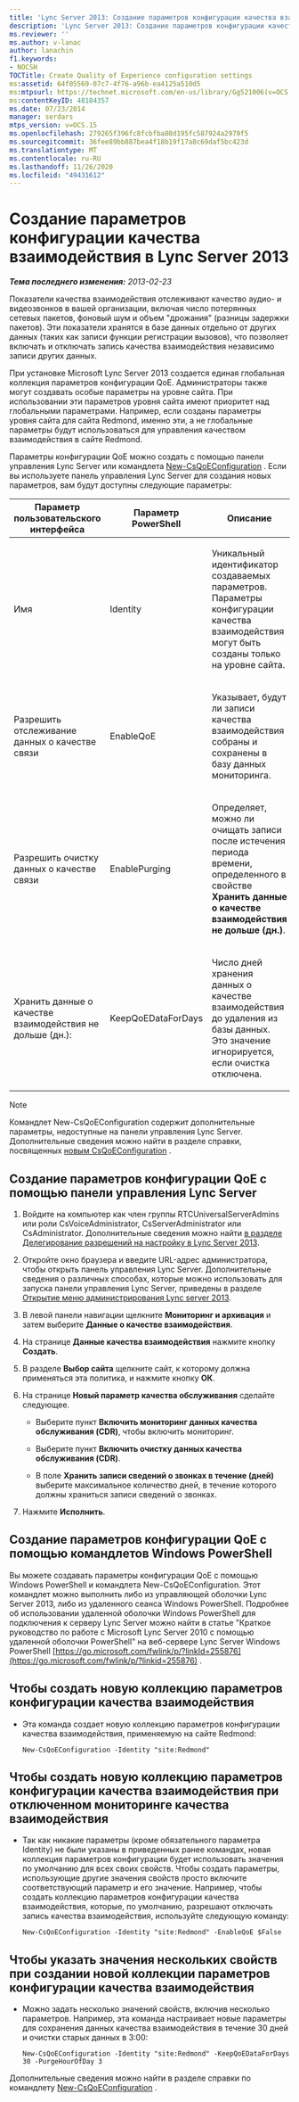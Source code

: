 ```yaml
---
title: 'Lync Server 2013: Создание параметров конфигурации качества взаимодействия'
description: 'Lync Server 2013: Создание параметров конфигурации качества взаимодействия.'
ms.reviewer: ''
ms.author: v-lanac
author: lanachin
f1.keywords:
- NOCSH
TOCTitle: Create Quality of Experience configuration settings
ms:assetid: 64f05569-07c7-4f76-a96b-ea4125a510d5
ms:mtpsurl: https://technet.microsoft.com/en-us/library/Gg521006(v=OCS.15)
ms:contentKeyID: 48184357
ms.date: 07/23/2014
manager: serdars
mtps_version: v=OCS.15
ms.openlocfilehash: 279265f396fc8fcbfba80d195fc587924a2979f5
ms.sourcegitcommit: 36fee89bb887bea4f18b19f17a8c69daf5bc423d
ms.translationtype: MT
ms.contentlocale: ru-RU
ms.lasthandoff: 11/26/2020
ms.locfileid: "49431612"
---
```

# <a name="create-quality-of-experience-configuration-settings-in-lync-server-2013"></a>Создание параметров конфигурации качества взаимодействия в Lync Server 2013

<div data-xmlns="http://www.w3.org/1999/xhtml">

<div class="topic" data-xmlns="http://www.w3.org/1999/xhtml" data-msxsl="urn:schemas-microsoft-com:xslt" data-cs="https://msdn.microsoft.com/">

<div data-asp="https://msdn2.microsoft.com/asp">



</div>

<div id="mainSection">

<div id="mainBody">

<span> </span>

_**Тема последнего изменения:** 2013-02-23_

Показатели качества взаимодействия отслеживают качество аудио- и видеозвонков в вашей организации, включая число потерянных сетевых пакетов, фоновый шум и объем "дрожания" (разницы задержки пакетов). Эти показатели хранятся в базе данных отдельно от других данных (таких как записи функции регистрации вызовов), что позволяет включать и отключать запись качества взаимодействия независимо записи других данных.

При установке Microsoft Lync Server 2013 создается единая глобальная коллекция параметров конфигурации QoE. Администраторы также могут создавать особые параметры на уровне сайта. При использовании эти параметров уровня сайта имеют приоритет над глобальными параметрами. Например, если созданы параметры уровня сайта для сайта Redmond, именно эти, а не глобальные параметры будут использоваться для управления качеством взаимодействия в сайте Redmond.

Параметры конфигурации QoE можно создать с помощью панели управления Lync Server или командлета [New-CsQoEConfiguration](https://docs.microsoft.com/powershell/module/skype/New-CsQoEConfiguration) . Если вы используете панель управления Lync Server для создания новых параметров, вам будут доступны следующие параметры:


<table>
<colgroup>
<col style="width: 33%" />
<col style="width: 33%" />
<col style="width: 33%" />
</colgroup>
<thead>
<tr class="header">
<th>Параметр пользовательского интерфейса</th>
<th>Параметр PowerShell</th>
<th>Описание</th>
</tr>
</thead>
<tbody>
<tr class="odd">
<td><p>Имя</p></td>
<td><p>Identity</p></td>
<td><p>Уникальный идентификатор создаваемых параметров. Параметры конфигурации качества взаимодействия могут быть созданы только на уровне сайта.</p></td>
</tr>
<tr class="even">
<td><p>Разрешить отслеживание данных о качестве связи</p></td>
<td><p>EnableQoE</p></td>
<td><p>Указывает, будут ли записи качества взаимодействия собраны и сохранены в базу данных мониторинга.</p></td>
</tr>
<tr class="odd">
<td><p>Разрешить очистку данных о качестве связи</p></td>
<td><p>EnablePurging</p></td>
<td><p>Определяет, можно ли очищать записи после истечения периода времени, определенного в свойстве <strong>Хранить данные о качестве взаимодействия не дольше (дн.)</strong>.</p></td>
</tr>
<tr class="even">
<td><p>Хранить данные о качестве взаимодействия не дольше (дн.):</p></td>
<td><p>KeepQoEDataForDays</p></td>
<td><p>Число дней хранения данных о качестве взаимодействия до удаления из базы данных. Это значение игнорируется, если очистка отключена.</p></td>
</tr>
</tbody>
</table>


<div>


> [!NOTE]  
> Командлет New-CsQoEConfiguration содержит дополнительные параметры, недоступные на панели управления Lync Server. Дополнительные сведения можно найти в разделе справки, посвященных <A href="https://docs.microsoft.com/powershell/module/skype/New-CsQoEConfiguration">новым CsQoEConfiguration</A> .



</div>

<div>

## <a name="to-create-qoe-configuration-settings-by-using-lync-server-control-panel"></a>Создание параметров конфигурации QoE с помощью панели управления Lync Server

1.  Войдите на компьютер как член группы RTCUniversalServerAdmins или роли CsVoiceAdministrator, CsServerAdministrator или CsAdministrator. Дополнительные сведения можно найти [в разделе Делегирование разрешений на настройку в Lync Server 2013](lync-server-2013-delegate-setup-permissions.md).

2.  Откройте окно браузера и введите URL-адрес администратора, чтобы открыть панель управления Lync Server. Дополнительные сведения о различных способах, которые можно использовать для запуска панели управления Lync Server, приведены в разделе [Открытие меню администрирования Lync server 2013](lync-server-2013-open-lync-server-administrative-tools.md).

3.  В левой панели навигации щелкните **Мониторинг и архивация** и затем выберите **Данные о качестве взаимодействия**.

4.  На странице **Данные качества взаимодействия** нажмите кнопку **Создать**.

5.  В разделе **Выбор сайта** щелкните сайт, к которому должна применяться эта политика, и нажмите кнопку **ОК**.

6.  На странице **Новый параметр качества обслуживания** сделайте следующее.
    
      - Выберите пункт **Включить мониторинг данных качества обслуживания (CDR)**, чтобы включить мониторинг.
    
      - Выберите пункт **Включить очистку данных качества обслуживания (CDR)**.
    
      - В поле **Хранить записи сведений о звонках в течение (дней)** выберите максимальное количество дней, в течение которого должны храниться записи сведений о звонках.

7.  Нажмите **Исполнить**.

</div>

<div>

## <a name="creating-qoe-configuration-settings-by-using-windows-powershell-cmdlets"></a>Создание параметров конфигурации QoE с помощью командлетов Windows PowerShell

Вы можете создавать параметры конфигурации QoE с помощью Windows PowerShell и командлета New-CsQoEConfiguration. Этот командлет можно выполнить либо из управляющей оболочки Lync Server 2013, либо из удаленного сеанса Windows PowerShell. Подробнее об использовании удаленной оболочки Windows PowerShell для подключения к серверу Lync Server можно найти в статье "Краткое руководство по работе с Microsoft Lync Server 2010 с помощью удаленной оболочки PowerShell" на веб-сервере Lync Server Windows PowerShell [https://go.microsoft.com/fwlink/p/?linkId=255876](https://go.microsoft.com/fwlink/p/?linkid=255876) .

<div>

## <a name="to-create-a-new-collection-of-qoe-configuration-settings"></a>Чтобы создать новую коллекцию параметров конфигурации качества взаимодействия

  - Эта команда создает новую коллекцию параметров конфигурации качества взаимодействия, применяемую на сайте Redmond:
    
        New-CsQoEConfiguration -Identity "site:Redmond"

</div>

<div>

## <a name="to-create-a-new-collection-of-qoe-configuration-settings-where-qoe-monitoring-is-disabled"></a>Чтобы создать новую коллекцию параметров конфигурации качества взаимодействия при отключенном мониторинге качества взаимодействия

  - Так как никакие параметры (кроме обязательного параметра Identity) не были указаны в приведенных ранее командах, новая коллекция параметров конфигурации будет использовать значения по умолчанию для всех своих свойств. Чтобы создать параметры, использующие другие значения свойств просто включите соответствующий параметр и его значение. Например, чтобы создать коллекцию параметров конфигурации качества взаимодействия, которые, по умолчанию, разрешают отключать запись качества взаимодействия, используйте следующую команду:
    
        New-CsQoEConfiguration -Identity "site:Redmond" -EnableQoE $False

</div>

<div>

## <a name="to-specify-multiple-property-values-when-creating-a-new-collection-of-qoe-configuration-settings"></a>Чтобы указать значения нескольких свойств при создании новой коллекции параметров конфигурации качества взаимодействия

  - Можно задать несколько значений свойств, включив несколько параметров. Например, эта команда настраивает новые параметры для сохранения данных качества взаимодействия в течение 30 дней и очистки старых данных в 3:00:
    
        New-CsQoEConfiguration -Identity "site:Redmond" -KeepQoEDataForDays 30 -PurgeHourOfDay 3

</div>

Дополнительные сведения можно найти в разделе справки по командлету [New-CsQoEConfiguration](https://docs.microsoft.com/powershell/module/skype/New-CsQoEConfiguration) .

</div>

</div>

<span> </span>

</div>

</div>

</div>


